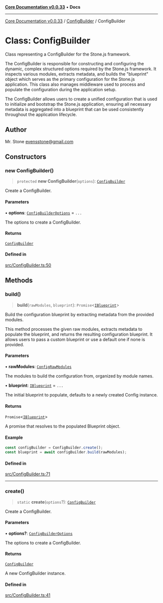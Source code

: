 [**Core Documentation v0.0.33**](../../README.md) • **Docs**

***

[Core Documentation v0.0.33](../../modules.md) / [ConfigBuilder](../README.md) / ConfigBuilder

# Class: ConfigBuilder

Class representing a ConfigBuilder for the Stone.js framework.

The ConfigBuilder is responsible for constructing and configuring the dynamic, complex structured options required by the Stone.js framework.
It inspects various modules, extracts metadata, and builds the "blueprint" object which serves as the primary configuration for the Stone.js application.
This class also manages middleware used to process and populate the configuration during the application setup.

The ConfigBuilder allows users to create a unified configuration that is used to initialize and bootstrap the Stone.js application,
ensuring all necessary metadata is aggregated into a blueprint that can be used consistently throughout the application lifecycle.

## Author

Mr. Stone <evensstone@gmail.com>

## Constructors

### new ConfigBuilder()

> `protected` **new ConfigBuilder**(`options`): [`ConfigBuilder`](ConfigBuilder.md)

Create a ConfigBuilder.

#### Parameters

• **options**: [`ConfigBuilderOptions`](../interfaces/ConfigBuilderOptions.md) = `...`

The options to create a ConfigBuilder.

#### Returns

[`ConfigBuilder`](ConfigBuilder.md)

#### Defined in

[src/ConfigBuilder.ts:50](https://github.com/stonemjs/core/blob/077f74fd791b5cd8637e1ab41cbefa238af9d384/src/ConfigBuilder.ts#L50)

## Methods

### build()

> **build**(`rawModules`, `blueprint`): `Promise`\<[`IBlueprint`](../../definitions/type-aliases/IBlueprint.md)\>

Build the configuration blueprint by extracting metadata from the provided modules.

This method processes the given raw modules, extracts metadata to populate the blueprint,
and returns the resulting configuration blueprint. It allows users to pass a custom blueprint
or use a default one if none is provided.

#### Parameters

• **rawModules**: [`ConfigRawModules`](../../definitions/type-aliases/ConfigRawModules.md)

The modules to build the configuration from, organized by module names.

• **blueprint**: [`IBlueprint`](../../definitions/type-aliases/IBlueprint.md) = `...`

The initial blueprint to populate, defaults to a newly created Config instance.

#### Returns

`Promise`\<[`IBlueprint`](../../definitions/type-aliases/IBlueprint.md)\>

A promise that resolves to the populated Blueprint object.

#### Example

```typescript
const configBuilder = ConfigBuilder.create();
const blueprint = await configBuilder.build(rawModules);
```

#### Defined in

[src/ConfigBuilder.ts:71](https://github.com/stonemjs/core/blob/077f74fd791b5cd8637e1ab41cbefa238af9d384/src/ConfigBuilder.ts#L71)

***

### create()

> `static` **create**(`options`?): [`ConfigBuilder`](ConfigBuilder.md)

Create a ConfigBuilder.

#### Parameters

• **options?**: [`ConfigBuilderOptions`](../interfaces/ConfigBuilderOptions.md)

The options to create a ConfigBuilder.

#### Returns

[`ConfigBuilder`](ConfigBuilder.md)

A new ConfigBuilder instance.

#### Defined in

[src/ConfigBuilder.ts:41](https://github.com/stonemjs/core/blob/077f74fd791b5cd8637e1ab41cbefa238af9d384/src/ConfigBuilder.ts#L41)
